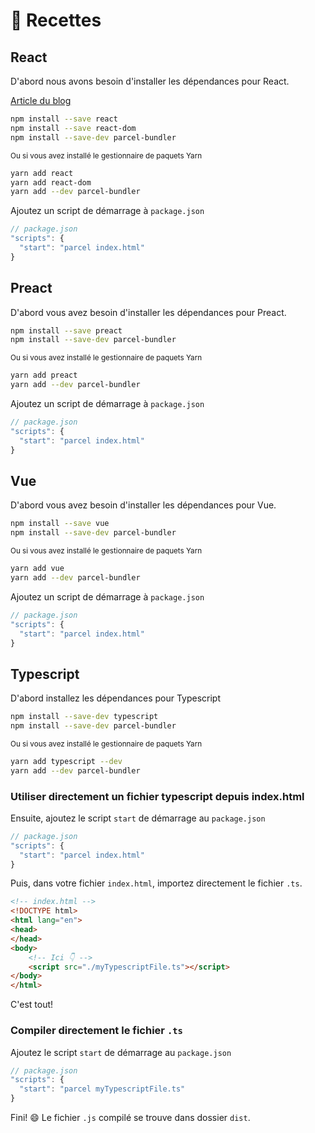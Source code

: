 # 🍰 Recettes

## React

D'abord nous avons besoin d'installer les dépendances pour React.

[Article du blog](http://blog.jakoblind.no/react-parcel/)

```bash
npm install --save react
npm install --save react-dom
npm install --save-dev parcel-bundler
```

<sub>Ou si vous avez installé le gestionnaire de paquets Yarn</sub>

```bash
yarn add react
yarn add react-dom
yarn add --dev parcel-bundler
```

Ajoutez un script de démarrage à `package.json`

```javascript
// package.json
"scripts": {
  "start": "parcel index.html"
}
```

## Preact

D'abord vous avez besoin d'installer les dépendances pour Preact.

```bash
npm install --save preact
npm install --save-dev parcel-bundler
```

<sub>Ou si vous avez installé le gestionnaire de paquets Yarn</sub>

```bash
yarn add preact
yarn add --dev parcel-bundler
```

Ajoutez un script de démarrage à `package.json`

```javascript
// package.json
"scripts": {
  "start": "parcel index.html"
}
```

## Vue

D'abord vous avez besoin d'installer les dépendances pour Vue.

```bash
npm install --save vue
npm install --save-dev parcel-bundler
```

<sub>Ou si vous avez installé le gestionnaire de paquets Yarn</sub>

```bash
yarn add vue
yarn add --dev parcel-bundler
```

Ajoutez un script de démarrage à `package.json`

```javascript
// package.json
"scripts": {
  "start": "parcel index.html"
}
```

## Typescript

D'abord installez les dépendances pour Typescript

```bash
npm install --save-dev typescript
npm install --save-dev parcel-bundler
```

<sub>Ou si vous avez installé le gestionnaire de paquets Yarn</sub>

```bash
yarn add typescript --dev
yarn add --dev parcel-bundler
```

### Utiliser directement un fichier typescript depuis index.html

Ensuite, ajoutez le script `start` de démarrage au `package.json`

```javascript
// package.json
"scripts": {
  "start": "parcel index.html"
}
```

Puis, dans votre fichier `index.html`, importez directement le fichier `.ts`.

```html
<!-- index.html -->
<!DOCTYPE html>
<html lang="en">
<head>
</head>
<body>
    <!-- Ici 👇 -->
    <script src="./myTypescriptFile.ts"></script>
</body>
</html>
```

C'est tout!

### Compiler directement le fichier `.ts`

Ajoutez le script `start` de démarrage au `package.json`

```javascript
// package.json
"scripts": {
  "start": "parcel myTypescriptFile.ts"
}
```

Fini! 😄 Le fichier `.js` compilé se trouve dans dossier `dist`.
